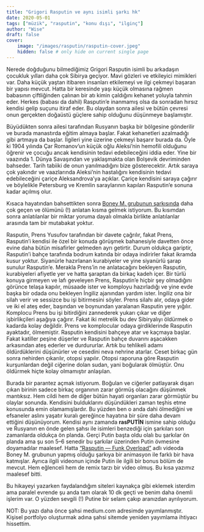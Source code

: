 ```yaml
---
title: "Grigori Rasputin ve aynı isimli şarkı hk"
date: 2020-05-01
tags: ["müzik", "rasputin", "konu dışı", "ilginç"]
author: "Wise"
draft: false
cover:
    image: "/images/rasputin/rasputin-cover.jpeg"
    hidden: false # only hide on current single page
---
```

Nerede doğduğunu bilmediğimiz Grigori Rasputin isimli bu arkadaşın çocukluk yılları daha çok Sibirya geçiyor. Mavi gözleri ve etkileyici mimikleri var. Daha küçük yaştan itibaren insanları etkilemeyi ve ilgi çekmeyi başaran bir yapısı mevcut. Hatta bir keresinde yaşı küçük olmasına rağmen babasının çiftliğinden çalınan bir atı kimin çaldığını kehanet yoluyla tahmin eder. Herkes (babası da dahil) Rasputin’e inanmamış olsa da sonradan hırsız kendisi gelip suçunu itiraf eder. Bu olaydan sonra ailesi ve bütün çevresi onun gerçekten doğaüstü güçlere sahip olduğunu düşünmeye başlamıştır.

Büyüdükten sonra ailesi tarafından Rusyanın başka bir bölgesine gönderilir ve burada manastırda eğitim almaya başlar. Fakat kehanetleri azalmadığı gibi artmaya da başlar. İlgileri yine üzerine çekmeyi başarır burada da. Öyle ki 1904 yılında Çar Romanov’un küçük oğlu Aleksi’nin hemofili olduğunu öğrenir ve çocuğu ancak kendisinin tedavi edebileceğini iddia eder. Yine bir vaazında 1. Dünya Savaşından ve yaklaşmakta olan Bolşevik devriminden bahseder. Tarih tabiiki de onun yanılmadığını bize gösterecektir. Artık saraya çok yakındır ve vaazlarında Aleksi’nin hastalığını kendisinin tedavi edebileceğini çariçe Aleksandrova’ya açıklar. Çariçe kendisini saraya çağırır ve böylelikle Petersburg ve Kremlin saraylarının kapıları Rasputin’e sonuna kadar açılmış olur.

Kısaca hayatından bahsettikten sonra [Boney M. grubunun şarkısında](https://www.youtube.com/watch?v=kvDMlk3kSYg) daha çok geçen ve ölümünü (!) anlatan kısma gelmek istiyorum. Bu kısımdan sonra anlatılanlar bir miktar yoruma dayalı olmakla birlikte anlatılanlar arasında tam bir mutabakat yoktur.

Rasputin, Prens Yusufov tarafından bir davete çağrılır, fakat Prens, Rasputin’i kendisi ile özel bir konuda görüşmek bahanesiyle davetten önce evine daha bütün misafirler gelmeden ayrı getirtir. Durum oldukça gariptir, Rasputin’i bahçe tarafında bodrum katında bir odaya indirirler fakat ikramda kusur yoktur. Siyanürle hazırlanan kurabiyeler ve yine siyanürlü şarap sunulur Rasputin’e. Merakla Prens’in ne anlatacağını bekleyen Rasputin, kurabiyeleri afiyetle yer ve hatta şaraptan da birkaç kadeh içer. Bir türlü konuya girmeyen ve lafı geveleyen Prens, Rasputin’e hiçbir şey olmadığını görünce telaşa kapılır, müsaade ister ve komployu hazırladığı ve yine evde başka bir odada onu bekleyen İngiliz ajanından yardım ister. İngiliz ona bir silah verir ve sessizce bu işi bitirmesini söyler. Prens silahı alır, odaya gider ve iki el ateş eder, başından ve boynundan yaralanan Rasputin yere yığılır. Komplocu Prens bu işi bitirdiğini zannederek yukarı çıkar ve diğer işbirlikçileri aşağıya çağırır. Fakat iki metrelik bu dev Sibiryalıyı öldürmek o kadarda kolay değildir. Prens ve komplocular odaya girdiklerinde Rasputin ayaktadır, ölmemiştir. Rasputin kendisini bahçeye atar ve kaçmaya başlar. Fakat katiller peşine düşerler ve Rasputin bahçe duvarını aşacakken arkasından ateş ederler ve durdururlar. Artık bu tehlikeli adamı öldürdüklerini düşünürler ve cesedini neva nehrine atarlar. Ceset birkaç gün sonra nehirden çıkarılır, otopsi yapılır. Otopsi raporuna göre Rasputin kurşunlardan değil ciğerine dolan sudan, yani boğularak ölmüştür. Onu öldürmek hiçte kolay olmamıştır anlaşılan.

Burada bir parantez açmak istiyorum. Boğulan ve ciğerler patlayarak dışarı çıkan birinin sadece birkaç organının zarar görmüş olacağını düşünmek mantıksız. Hem cildi hem de diğer bütün hayati organları zarar görmüştür bu olaylar sonunda. Kendisini bulduklarını düşündükleri zaman teşhis etme konusunda emin olamamışlardır. Bu yüzden ben o anda dahi ölmediğini ve efsaneler aslını yaşatır kuralı gereğince hayatına bir süre daha devam ettiğini düşünüyorum. Kendisi aynı zamanda **rasPUTİN** ismine sahip olduğu ve Rusyanın en önde gelen şahsı ile isimleri benzediği için şarkıları son zamanlarda oldukça ön planda. Gerçi Putin başta oldu olalı bu şarkılar ön planda ama şu son 5–6 senedir bu şarkılar üzerinden Putin övmesine doyamadılar maalesef. Hatta [“Rasputin — Funk Overload”](https://www.youtube.com/watch?v=YgGzAKP_HuM) adlı videoda Boney M. grubunun yapmış olduğu şarkıya bir animasyon ile farklı bir hava katmışlar. Ayrıca ilgili videonun içinde Putin ile ilgili bir bonus bölüm de mevcut. Hem eğlenceli hem de remix tarzı bir video olmuş. Bu kısa yazımız maalesef bitti.

Bu hikayeyi yazarken faydalandığım siteleri kaynakça gibi eklemek isterdim ama paralel evrende şu anda tam olarak 10 dk geçti ve benim daha önemli işlerim var. O yüzden sevgili (!) Putine bir selam çakıp aranızdan ayrılıyorum.

NOT: Bu yazı daha önce şahsi medium.com adresimde yayımlanmıştır. Kişisel portfolyo oluşturmak adına şahsi sitemde yeniden yayımlama ihtiyacı hissettim.
